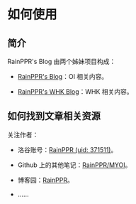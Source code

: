 # 如何使用

## 简介

RainPPR's Blog 由两个姊妹项目构成：

+ [RainPPR's Blog](https://rainppr.github.io/blog/)：OI 相关内容。

+ [RainPPR's WHK Blog](https://rainppr.github.io/whk/)：WHK 相关内容。

## 如何找到文章相关资源

关注作者：

+ 洛谷账号：[RainPPR (uid: 371511)](https://www.luogu.com.cn/user/371511)。

+ Github 上的其他笔记：[RainPPR/MYOI](https://github.com/RainPPR/MyOI)。

+ 博客园：[RainPPR](https://www.cnblogs.com/RainPPR)。

+ ……
